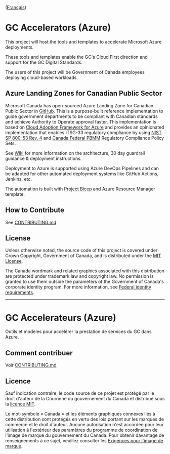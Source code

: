 ([Français](#gc-accelerateurs-azure))

# GC Accelerators (Azure)

This project will host the tools and templates to accelerate Microsoft Azure deployments.

These tools and templates enable the GC's Cloud First direction and support for the GC Digital Standards.

The users of this project will be Government of Canada employees deploying cloud-based workloads.

## Azure Landing Zones for Canadian Public Sector

Microsoft Canada has open-sourced Azure Landing Zone for Canadian Public Sector in [GitHub](https://github.com/Azure/CanadaPubSecALZ). This is a purpose-built reference implementation to guide government departments to be compliant with Canadian standards and achieve Authority to Operate approval faster.  This implementation is based on [Cloud Adoption Framework for Azure](https://docs.microsoft.com/azure/cloud-adoption-framework/ready/landing-zone/) and provides an opinionated implementation that enables ITSG-33 regulatory compliance by using [NIST SP 800-53 Rev. 4](https://docs.microsoft.com/azure/governance/policy/samples/nist-sp-800-53-r4) and [Canada Federal PBMM](https://docs.microsoft.com/azure/governance/policy/samples/canada-federal-pbmm) Regulatory Compliance Policy Sets.

See [Wiki](https://github.com/Azure/CanadaPubSecALZ/wiki) for more information on the architecture, 30 day guardrail guidance & deployment instructions.

Deployment to Azure is supported using Azure DevOps Pipelines and can be adapted for other automated deployment systems like GitHub Actions, Jenkins, etc.

The automation is built with [Project Bicep](https://github.com/Azure/bicep#azure-bicep) and Azure Resource Manager template.

## How to Contribute

See [CONTRIBUTING.md](CONTRIBUTING.md)

## License

Unless otherwise noted, the source code of this project is covered under Crown Copyright, Government of Canada, and is distributed under the [MIT License](LICENSE).

The Canada wordmark and related graphics associated with this distribution are protected under trademark law and copyright law. No permission is granted to use them outside the parameters of the Government of Canada's corporate identity program. For more information, see [Federal identity requirements](https://www.canada.ca/en/treasury-board-secretariat/topics/government-communications/federal-identity-requirements.html).

______________________

# GC Accelerateurs (Azure)

Outils et modèles pour accélérer la prestation de services du GC dans Azure.

## Comment contribuer

Voir [CONTRIBUTING.md](CONTRIBUTING.md)

## Licence

Sauf indication contraire, le code source de ce projet est protégé par le droit d'auteur de la Couronne du gouvernement du Canada et distribué sous la [licence MIT](LICENSE).

Le mot-symbole « Canada » et les éléments graphiques connexes liés à cette distribution sont protégés en vertu des lois portant sur les marques de commerce et le droit d'auteur. Aucune autorisation n'est accordée pour leur utilisation à l'extérieur des paramètres du programme de coordination de l'image de marque du gouvernement du Canada. Pour obtenir davantage de renseignements à ce sujet, veuillez consulter les [Exigences pour l'image de marque](https://www.canada.ca/fr/secretariat-conseil-tresor/sujets/communications-gouvernementales/exigences-image-marque.html).
